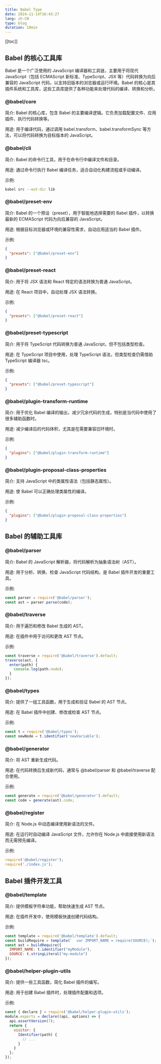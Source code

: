 ```yaml
---
title: Babel Type
date: 2024-11-14T16:43:27
lang: zh-CN
type: blog
duration: 10min
---
```


[[toc]]

## Babel 的核心工具库

Babel 是一个广泛使用的 JavaScript 编译器和工具链，主要用于将现代 JavaScript（包括 ECMAScript 新标准、TypeScript、JSX 等）代码转换为向后兼容的 JavaScript 代码，以支持旧版本的浏览器或运行环境。Babel 的核心是其插件系统和工具库，这些工具库提供了各种功能来处理代码的编译、转换和分析。

### @babel/core

简介: Babel 的核心库，包含 Babel 的主要编译逻辑。它负责加载配置文件、应用插件、执行代码转换等。

用途: 用于编译代码，通过调用 babel.transform、babel.transformSync 等方法，可以将代码转换为目标版本的 JavaScript。

### @babel/cli

简介: Babel 的命令行工具，用于在命令行中编译文件和目录。

用途: 通过命令行执行 Babel 编译任务，适合自动化构建流程或手动编译。

示例:

```bash
babel src --out-dir lib
```

### @babel/preset-env

简介: Babel 的一个预设（preset），用于智能地选择需要的 Babel 插件，以转换最新的 ECMAScript 代码为向后兼容的 JavaScript。

用途: 根据目标浏览器或环境的兼容性需求，自动应用适当的 Babel 插件。

示例:
```json
{
  "presets": ["@babel/preset-env"]
}
```

### @babel/preset-react

简介: 用于将 JSX 语法和 React 特定的语法转换为普通 JavaScript。

用途: 在 React 项目中，自动处理 JSX 语法转换。

示例:
```json
{
  "presets": ["@babel/preset-react"]
}
```

### @babel/preset-typescript

简介: 用于将 TypeScript 代码转换为普通 JavaScript，但不包括类型检查。

用途: 在 TypeScript 项目中使用，处理 TypeScript 语法，但类型检查仍需借助 TypeScript 编译器 tsc。

示例:
```json
{
  "presets": ["@babel/preset-typescript"]
}
```

### @babel/plugin-transform-runtime

简介: 用于优化 Babel 编译的输出，减少冗余代码的生成，特别是当代码中使用了很多辅助函数时。

用途: 减少编译后的代码体积，尤其是在需要兼容旧环境时。

示例:
```json
{
  "plugins": ["@babel/plugin-transform-runtime"]
}
```

### @babel/plugin-proposal-class-properties

简介: 支持 JavaScript 中的类属性语法（包括静态属性）。

用途: 使 Babel 可以正确处理类属性的编译。

示例:

```json
{
  "plugins": ["@babel/plugin-proposal-class-properties"]
}
```

## Babel 的辅助工具库

### @babel/parser

简介: Babel 的 JavaScript 解析器，将代码解析为抽象语法树（AST）。

用途: 用于分析、转换、检查 JavaScript 代码结构，是 Babel 插件开发的重要工具。

示例:

```js
const parser = require('@babel/parser');
const ast = parser.parse(code);
```

### @babel/traverse

简介: 用于遍历和修改 Babel 生成的 AST。

用途: 在插件中用于访问和更改 AST 节点。

示例:

```js
const traverse = require('@babel/traverse').default;
traverse(ast, {
  enter(path) {
    console.log(path.node);
  }
});
```

### @babel/types

简介: 提供了一组工具函数，用于生成和验证 Babel 的 AST 节点。

用途: 在 Babel 插件中创建、修改或检查 AST 节点。

示例:

```js
const t = require('@babel/types');
const newNode = t.identifier('newVariable');
```

### @babel/generator

简介: 将 AST 重新生成代码。

用途: 在代码转换后生成新代码，通常与 @babel/parser 和 @babel/traverse 配合使用。

示例:

```js
const generate = require('@babel/generator').default;
const code = generate(ast).code;
```

### @babel/register

简介: 在 Node.js 中动态编译使用新语法的文件。

用途: 在运行时自动编译 JavaScript 文件，允许你在 Node.js 中直接使用新语法而无需预先编译。

示例:

```js
require('@babel/register');
require('./index.js');
```

## Babel 插件开发工具

### @babel/template

简介: 提供模板字符串功能，帮助快速生成 AST 节点。

用途: 在插件开发中，使用模板快速创建代码结构。

示例:

```js
const template = require('@babel/template').default;
const buildRequire = template(`  var IMPORT_NAME = require(SOURCE);`);
const ast = buildRequire({
  IMPORT_NAME: t.identifier("myModule"),
  SOURCE: t.stringLiteral("my-module")
});
```
### @babel/helper-plugin-utils

简介: 提供一些工具函数，简化 Babel 插件的编写。

用途: 用于创建 Babel 插件时，处理插件配置和选项。

示例:
```js
const { declare } = require('@babel/helper-plugin-utils');
module.exports = declare((api, options) => {
  api.assertVersion(7);
  return {
    visitor: {
      Identifier(path) {
        // ...
      }
    }
  };
});
```